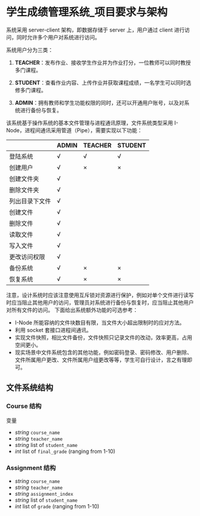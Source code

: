 # 学生成绩管理系统_项目要求与架构

系统采用 server-client 架构，即数据存储于 server 上，用户通过 client 进行访问，同时允许多个用户对系统进行访问。

系统用户分为三类：

1. **TEACHER**：发布作业、接收学生作业并为作业打分，一位教师可以同时教授多门课程。

2. **STUDENT**：查看作业内容、上传作业并获取课程成绩，一名学生可以同时选修多门课程。

3. **ADMIN**：拥有教师和学生功能权限的同时，还可以开通用户账号，以及对系统进行备份与恢复。

该系统基于操作系统的基本文件管理与进程通讯原理，文件系统类型采用 I-Node，进程间通讯采用管道（Pipe），需要实现以下功能：

|          | ADMIN | TEACHER | STUDENT |
|----------|--------|------|------|
| 登陆系统 |   √    |  √   |  √   |
| 创建用户 |   √    |  ×   |  ×   |
| 创建文件夹 |  √    |      |      |
| 删除文件夹 |  √    |      |      |
| 列出目录下文件 |  √    |      |      |
| 创建文件 |   √    |      |      |
| 删除文件 |   √    |      |      |
| 读取文件 |   √    |      |      |
| 写入文件 |   √    |      |      |
| 更改访问权限 |  √    |      |      |
| 备份系统 |   √    |  ×   |  ×   |
| 恢复系统 |   √    |  ×   |  ×   |

注意，设计系统时应该注意使用互斥锁对资源进行保护，例如对单个文件进行读写时应当阻止其他用户的访问，管理员对系统进行备份与恢复时，应当阻止其他用户对所有文件的访问。
下面给出系统额外功能的可选参考：
* I-Node 所能容纳的文件块数目有限，当文件大小超出限制时的应对方法。
* 利用 socket 套接口进程间通讯。
* 实现文件快照，相比文件备份，文件快照只记录文件的改动，效率更高，占用空间更小。
* 现实场景中文件系统包含的其他功能，例如密码登录、密码修改、用户删除、文件所属用户更改、文件所属用户组更改等等，学生可自行设计，言之有理即可。

## 文件系统结构

### Course 结构

变量
* *string* `course_name`
* *string* `teacher_name`
* *string* list of `student_name`
* *int* list of `final_grade` (ranging from 1-10)

### Assignment 结构
* *string* `course_name`
* *string* `teacher_name`
* *string* `assignment_index`
* *string* list of `student_name`
* *int* list of `grade` (ranging from 1-10)